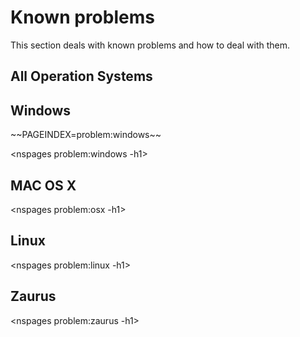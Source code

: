 # Known problems

This section deals with known problems and how to deal with them.

## All Operation Systems

## Windows

\~\~PAGEINDEX=problem:windows\~\~

\<nspages problem:windows -h1\>

## MAC OS X

\<nspages problem:osx -h1\>

## Linux

\<nspages problem:linux -h1\>

## Zaurus

\<nspages problem:zaurus -h1\>

